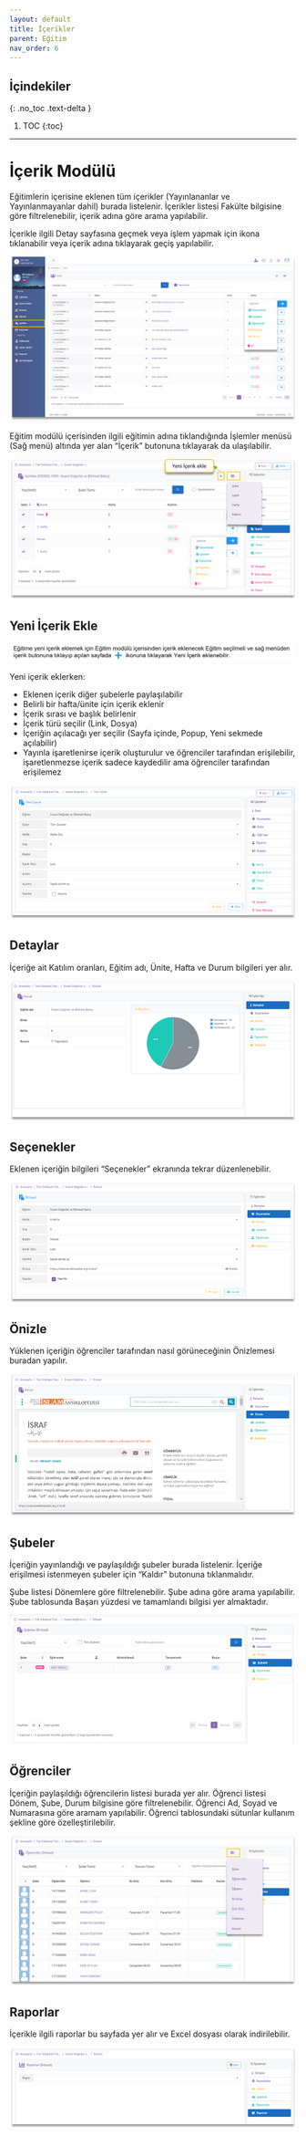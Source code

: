 ```yaml
---
layout: default
title: İçerikler
parent: Eğitim
nav_order: 6
---
```


## İçindekiler
{: .no_toc .text-delta }

1. TOC
{:toc}

---


# İçerik Modülü

Eğitimlerin içerisine eklenen tüm içerikler (Yayınlananlar ve Yayınlanmayanlar dahil) burada listelenir. İçerikler listesi Fakülte bilgisine göre filtrelenebilir, içerik adına göre arama yapılabilir.

İçerikle ilgili Detay sayfasına geçmek veya işlem yapmak için ikona tıklanabilir veya içerik adına tıklayarak geçiş yapılabilir.

![Content](/docs/media/modules/course.app/content/content.png)

Eğitim modülü içerisinden ilgili eğitimin adına tıklandığında İşlemler menüsü (Sağ menü) altında yer alan “İçerik” butonuna tıklayarak da ulaşılabilir.

![Content2](/docs/media/modules/course.app/content/content2.png)

## Yeni İçerik Ekle

![Content_Text](/docs/media/modules/course.app/content/content_text.png)

Yeni içerik eklerken:

* Eklenen içerik diğer şubelerle paylaşılabilir
* Belirli bir hafta/ünite için içerik eklenir
* İçerik sırası ve başlık belirlenir
* İçerik türü seçilir (Link, Dosya)
* İçeriğin açılacağı yer seçilir (Sayfa içinde, Popup, Yeni sekmede açılabilir)
* Yayınla işaretlenirse içerik oluşturulur ve öğrenciler tarafından erişilebilir, işaretlenmezse içerik sadece kaydedilir ama öğrenciler tarafından erişilemez

![Content_New](/docs/media/modules/course.app/content/content_new.png)

## Detaylar

İçeriğe ait Katılım oranları, Eğitim adı, Ünite, Hafta ve Durum bilgileri yer alır.

![Content_Details](/docs/media/modules/course.app/content/content_details.png)

## Seçenekler

Eklenen içeriğin bilgileri “Seçenekler” ekranında tekrar düzenlenebilir.

![Content_Edit](/docs/media/modules/course.app/content/content_edit.png)

## Önizle

Yüklenen içeriğin öğrenciler tarafından nasıl görüneceğinin Önizlemesi buradan yapılır.

![Content_Preview](/docs/media/modules/course.app/content/content_preview.png)

## Şubeler

İçeriğin yayınlandığı ve paylaşıldığı şubeler burada listelenir. İçeriğe erişilmesi istenmeyen şubeler için “Kaldır” butonuna tıklanmalıdır.

Şube listesi Dönemlere göre filtrelenebilir. Şube adına göre arama yapılabilir. Şube tablosunda Başarı yüzdesi ve tamamlandı bilgisi yer almaktadır.

![Content_Group](/docs/media/modules/course.app/content/content_group.png)

## Öğrenciler

İçeriğin paylaşıldığı öğrencilerin listesi burada yer alır. Öğrenci listesi Dönem, Şube, Durum bilgisine göre filtrelenebilir. Öğrenci Ad, Soyad ve Numarasına göre aramam yapılabilir. Öğrenci tablosundaki sütunlar kullanım şekline göre özelleştirilebilir.

![Content_Student](/docs/media/modules/course.app/content/content_student.png)

## Raporlar

İçerikle ilgili raporlar bu sayfada yer alır ve Excel dosyası olarak indirilebilir.

![Content_Report](/docs/media/modules/course.app/content/content_report.png)
